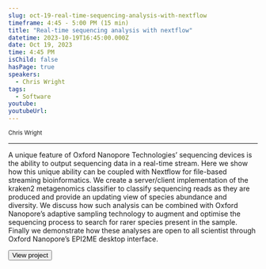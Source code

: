 ```yaml
---
slug: oct-19-real-time-sequencing-analysis-with-nextflow
timeframe: 4:45 - 5:00 PM (15 min)
title: "Real-time sequencing analysis with nextflow"
datetime: 2023-10-19T16:45:00.000Z
date: Oct 19, 2023
time: 4:45 PM
isChild: false
hasPage: true
speakers:
  - Chris Wright
tags:
  - Software
youtube: 
youtubeUrl: 
---
```

<div className="mb-4">
  <small className="typo-small">
    Chris Wright
  </small>
</div>

<hr className="border-t border-gray-50 mb-4 opacity-20" />

A unique feature of Oxford Nanopore Technologies’ sequencing devices is the ability to output sequencing data in a real-time stream. Here we show how this unique ability can be coupled with Nextflow for file-based streaming bioinformatics. We create a server/client implementation of the kraken2 metagenomics classifier to classify sequencing reads as they are produced and provide an updating view of species abundance and diversity. We discuss how such analysis can be combined with Oxford Nanopore’s adaptive sampling technology to augment and optimise the sequencing process to search for rarer species present in the sample. Finally we demonstrate how these analyses are open to all scientist through Oxford Nanopore’s EPI2ME desktop interface.

<div>
  <Button to="https://labs.epi2me.io/" variant="secondary" size="md" arrow>
    View project
  </Button>
</div>